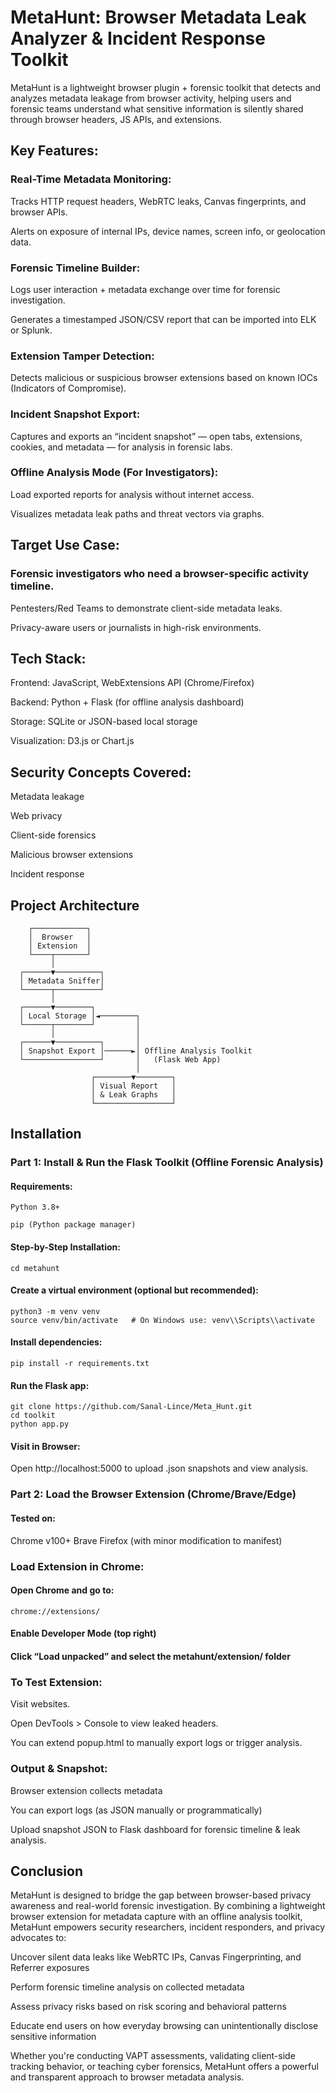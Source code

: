 # MetaHunt: Browser Metadata Leak Analyzer & Incident Response Toolkit

MetaHunt is a lightweight browser plugin + forensic toolkit that detects and analyzes metadata leakage from browser activity, helping users and forensic teams understand what sensitive information is silently shared through browser headers, JS APIs, and extensions.

## Key Features:

### Real-Time Metadata Monitoring:

  Tracks HTTP request headers, WebRTC leaks, Canvas fingerprints, and browser APIs.

  Alerts on exposure of internal IPs, device names, screen info, or geolocation data.

### Forensic Timeline Builder:

  Logs user interaction + metadata exchange over time for forensic investigation.

  Generates a timestamped JSON/CSV report that can be imported into ELK or Splunk.

### Extension Tamper Detection:

  Detects malicious or suspicious browser extensions based on known IOCs (Indicators of Compromise).

### Incident Snapshot Export:

  Captures and exports an “incident snapshot” — open tabs, extensions, cookies, and metadata — for analysis in forensic labs.

### Offline Analysis Mode (For Investigators):

  Load exported reports for analysis without internet access.

  Visualizes metadata leak paths and threat vectors via graphs.

## Target Use Case:

### Forensic investigators who need a browser-specific activity timeline.

Pentesters/Red Teams to demonstrate client-side metadata leaks.

Privacy-aware users or journalists in high-risk environments.


## Tech Stack:

Frontend: JavaScript, WebExtensions API (Chrome/Firefox)

Backend: Python + Flask (for offline analysis dashboard)

Storage: SQLite or JSON-based local storage

Visualization: D3.js or Chart.js

## Security Concepts Covered:

Metadata leakage

Web privacy

Client-side forensics

Malicious browser extensions

Incident response


## Project Architecture

        ┌────────────┐
        │  Browser   │
        │ Extension  │
        └────┬───────┘
             │
      ┌──────▼──────────┐
      │ Metadata Sniffer│
      └──────┬──────────┘
             │
      ┌──────▼────────┐
      │ Local Storage │◄────────┐
      └──────┬────────┘         │
             │                  │
      ┌──────▼──────────┐       │
      │ Snapshot Export │──────►│ Offline Analysis Toolkit
      └─────────────────┘       │   (Flask Web App)
                                │
                      ┌────────▼────────┐
                      │ Visual Report   │
                      │ & Leak Graphs   │
                      └─────────────────┘
##   Installation
###  Part 1: Install & Run the Flask Toolkit (Offline Forensic Analysis)

#### Requirements:

    Python 3.8+

    pip (Python package manager)
#### Step-by-Step Installation:

    cd metahunt
#### Create a virtual environment (optional but recommended):
    python3 -m venv venv
    source venv/bin/activate   # On Windows use: venv\\Scripts\\activate

#### Install dependencies:
    pip install -r requirements.txt
#### Run the Flask app:
    git clone https://github.com/Sanal-Lince/Meta_Hunt.git
    cd toolkit
    python app.py
#### Visit in Browser:
Open http://localhost:5000 to upload .json snapshots and view analysis.

###  Part 2: Load the Browser Extension (Chrome/Brave/Edge)

#### Tested on:

Chrome v100+
Brave
Firefox (with minor modification to manifest)

###  Load Extension in Chrome:

#### Open Chrome and go to:
    chrome://extensions/
#### Enable Developer Mode (top right)
#### Click “Load unpacked” and select the metahunt/extension/ folder

### To Test Extension:

Visit websites.

Open DevTools > Console to view leaked headers.

You can extend popup.html to manually export logs or trigger analysis.

### Output & Snapshot:

Browser extension collects metadata

You can export logs (as JSON manually or programmatically)

Upload snapshot JSON to Flask dashboard for forensic timeline & leak analysis.

## Conclusion
MetaHunt is designed to bridge the gap between browser-based privacy awareness and real-world forensic investigation. By combining a lightweight browser extension for metadata capture with an offline analysis toolkit, MetaHunt empowers security researchers, incident responders, and privacy advocates to:

  Uncover silent data leaks like WebRTC IPs, Canvas Fingerprinting, and Referrer exposures

  Perform forensic timeline analysis on collected metadata

  Assess privacy risks based on risk scoring and behavioral patterns

  Educate end users on how everyday browsing can unintentionally disclose sensitive information

Whether you're conducting VAPT assessments, validating client-side tracking behavior, or teaching cyber forensics, MetaHunt offers a powerful and transparent approach to browser metadata analysis.
